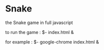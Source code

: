 # Snake
the Snake game in full javascript

to run the game : $- <browser> index.html &

for example : $- google-chrome index.html &
